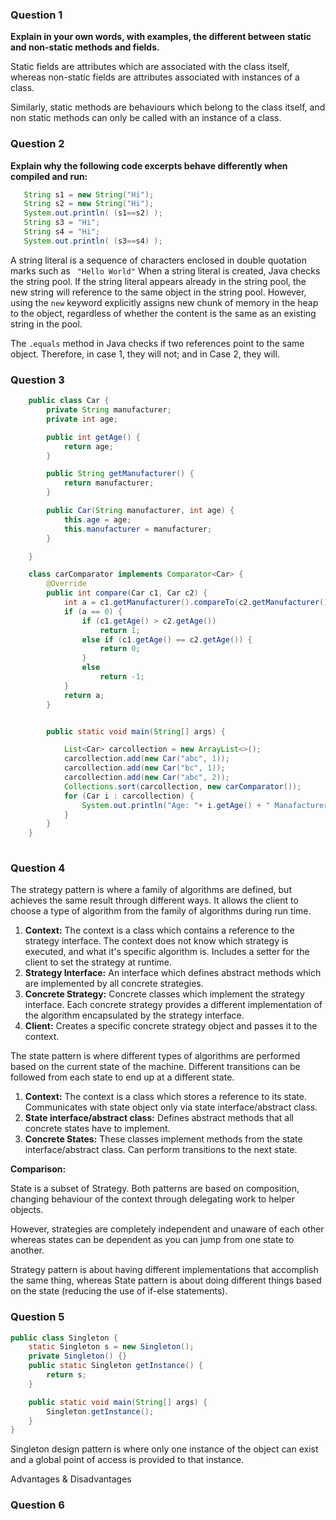 ### Question 1
**Explain in your own words, with examples, the different between static and non-static methods and
fields.**

Static fields are attributes which are associated with the class itself, whereas non-static fields are attributes associated with instances of a class.

Similarly, static methods are behaviours which belong to the class itself, and non static methods can only be called with an instance of a class.


### Question 2

**Explain why the following code excerpts behave differently when compiled and run:**
```java 
   String s1 = new String("Hi");
   String s2 = new String("Hi");
   System.out.println( (s1==s2) );
   String s3 = "Hi";
   String s4 = "Hi";
   System.out.println( (s3==s4) );
   ```
   

A string literal is a sequence of characters enclosed in double quotation marks such as ``` "Hello World"```
When a string literal is created, Java checks the string pool. If the string literal appears already in the string pool, the new string will reference to the same object in the string pool.
However, using the ```new``` keyword explicitly assigns new chunk of memory in the heap to the object, regardless of whether the content is the same as an existing string in the pool.

The ```.equals``` method in Java checks if two references point to the same object.
Therefore, in case 1, they will not; and in Case 2, they will.

### Question 3

```java 
    public class Car {
        private String manufacturer;
        private int age;

        public int getAge() {
            return age;
        }

        public String getManufacturer() {
            return manufacturer;
        }

        public Car(String manufacturer, int age) {
            this.age = age;
            this.manufacturer = manufacturer;
        }

    }

    class carComparator implements Comparator<Car> {
        @Override
        public int compare(Car c1, Car c2) {
            int a = c1.getManufacturer().compareTo(c2.getManufacturer());
            if (a == 0) {
                if (c1.getAge() > c2.getAge())
                    return 1;
                else if (c1.getAge() == c2.getAge()) {
                    return 0;
                }
                else
                    return -1;
            }
            return a;
        }


        public static void main(String[] args) {

            List<Car> carcollection = new ArrayList<>();
            carcollection.add(new Car("abc", 1));
            carcollection.add(new Car("bc", 1));
            carcollection.add(new Car("abc", 2));
            Collections.sort(carcollection, new carComparator());
            for (Car i : carcollection) {
                System.out.println("Age: "+ i.getAge() + " Manafacturer:" + i.getManufacturer());
            }
        }
    }
    
```
### Question 4

The strategy pattern is where a family of algorithms are defined, but achieves the same result through different ways. It allows the client to choose a type
of algorithm from the family of algorithms during run time.
1. **Context:**
The context is a class which contains a reference to the strategy interface.
The context does not know which strategy is executed, and what it's specific algorithm is.
Includes a setter for the client to set the strategy at runtime.
2. **Strategy Interface:**
An interface which defines abstract methods which are implemented by all concrete strategies.
3. **Concrete Strategy:** Concrete classes which implement the strategy interface.
Each concrete strategy provides a different implementation of the algorithm encapsulated by the strategy interface.
4. **Client:**
Creates a specific concrete strategy object and passes it to the context.

The state pattern is where different types of algorithms are performed based
on the current state of the machine. Different transitions can be followed from each state to 
end up at a different state.
1. **Context:**
The context is a class which stores a reference to its state.
Communicates with state object only via state interface/abstract class.
2. **State interface/abstract class:**
Defines abstract methods that all concrete states have to implement.
3. **Concrete States:**
These classes implement methods from the state interface/abstract class.
Can perform transitions to the next state.

**Comparison:**

State is a subset of Strategy. Both patterns are based on composition, changing behaviour of
the context through delegating work to helper objects.

However, strategies are completely independent and unaware of each other whereas states
can be dependent as you can jump from one state to another.

Strategy pattern is about having different implementations that accomplish the same thing, whereas State pattern 
is about doing different 
things based on the state (reducing the use of if-else statements).

### Question 5
```java
public class Singleton {
    static Singleton s = new Singleton();
    private Singleton() {}
    public static Singleton getInstance() {
        return s;
    }

    public static void main(String[] args) {
        Singleton.getInstance();
    }
}
```

Singleton design pattern is where only one instance of the object can exist and
a global point of access is provided to that instance.

Advantages & Disadvantages

### Question 6